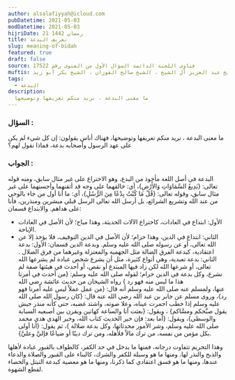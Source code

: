 ```yaml
---
author: alsalafiyyah@icloud.com
pubDatetime: 2021-05-03
modDatetime: 2021-05-03
hijriDate: 21 رمضان 1442
title: تعريف البدعة
slug: meaning-of-bidah
featured: true
draft: false
source: فتاوى اللجنة الدائمة السؤال الأول من الفتوى رقم 17522
muftis: الشيخ بن باز ، الشيخ عبد العزيز آل الشيخ ، الشيخ صالح الفوزان ، الشيخ بكر أبو زيد
tags:
  - البدعة
description:
  ما معنى البدعة ، نريد منكم تعريفها وتوضيحها
---
```


### السؤال :
ما معنى البدعة ، نريد منكم تعريفها وتوضيحها، فهناك أناس يقولون: إن كل شيء لم يكن على عهد الرسول وأصحابه بدعة، فماذا نقول لهم؟

### الجواب :
البدعة في أصل اللغة مأخوذ من البدع، وهو الاختراع على غير مثال سابق، ومنه قوله تعالى: {بَدِيعُ السَّمَاوَاتِ وَالأَرْضِ}، أي: خالقهما على وجه قد أتقنهما وأحسنهما على غير مثال سابق، وقوله تعالى: {قُلْ مَا كُنْتُ بِدْعًا مِنَ الرُّسُلِ}، أي: ما أنا أول من جاء بالوحي من عند الله وتشريع الشرائع، بل أرسل الله تعالى الرسل قبلي مبشرين ومنذرين، فأنا على هداهم. والابتداع قسمان: 
- الأول: ابتداع في العادات، كاختراع الآلات الحديثة، وهذا مباح؛ لأن الأصل في العادات الإباحة. 
- الثاني: ابتداع في الدين، وهذا حرام؛ لأن الأصل في الدين التوقيف، فلا يؤخذ إلا عن الله تعالى، أو عن رسوله صلى الله عليه وسلم. وبدعة الدين قسمان: الأول: بدعة اعتقادية، كبدعة الفرق الضالة مثل الجهمية والمعتزلة وغيرهما من فرق الضلال . الثاني: بدعة تعبدية، وهي أنواع كثيرة، مثل أن يشرع شخص عبادة لم يشرعها الله تعالى، أو شرعها الله لكن زاد فيها المبتدع أو نقص، أو أحدث في هيئتها صفة لم تشرع، وكل بدعة في الدين حرام؛ لقوله صلى الله عليه وسلم: {من أحدث في أمرنا هذا ما ليس منه فهو رد } رواه الشيخان من حديث عائشة رضي الله عنها، ولمسلم عنه صلى الله عليه وسلم أنه قال: {من عمل عملاً ليس عليه أمرنا فهو رد}، وروى مسلم عن جابر بن عبد الله رضي الله عنه قال: {كان رسول الله صلى الله عليه وسلم إذا خطب احمرت عيناه، وعلا صوته، واشتد غضبه، حتى كأنه منذر جيش يقول صبَّحكم ومسَّاكم} ، ويقول: {بعثت أنا والساعة كهاتين ويقرن بين أصبعيه السبابة والوسطى}، ويقول: {أما بعد: فإن خير الحديث كتاب الله، وخير الهدي هدي محمد صلى الله عليه وسلم، وشر الأمور محدثاتها، وكل بدعة ضلالة }، ثم يقول: {أنا أولى بكل مؤمن من نفسه، من ترك مالاً فلأهله، ومن ترك دينًا أو ضياعًا فإليَّ وعليَّ}. 

وهذا التحريم تتفاوت درجاته، فمنها ما يدخل في حد الكفر، كالطواف بالقبور عبادة لأهلها والذبح والنذر لها، ومنها ما هو وسيلة للكفر والشرك، كالبناء على القبور والصلاة والدعاء عندها، ومنها ما هو فسق اعتقادي كما ذكرنا، ومنها ما هو معصية كبدعة التبتل والخصاء لقطع الشهوة. 
